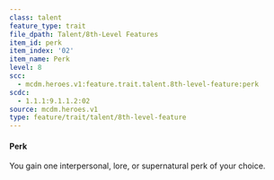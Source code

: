 ```yaml
---
class: talent
feature_type: trait
file_dpath: Talent/8th-Level Features
item_id: perk
item_index: '02'
item_name: Perk
level: 8
scc:
  - mcdm.heroes.v1:feature.trait.talent.8th-level-feature:perk
scdc:
  - 1.1.1:9.1.1.2:02
source: mcdm.heroes.v1
type: feature/trait/talent/8th-level-feature
---
```


#### Perk

You gain one interpersonal, lore, or supernatural perk of your choice.
